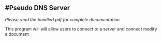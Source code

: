 #Pseudo DNS Server
---
*Please read the bundled pdf for complete documentation*

This program will will allow users to connect to a server and connect modify a document



